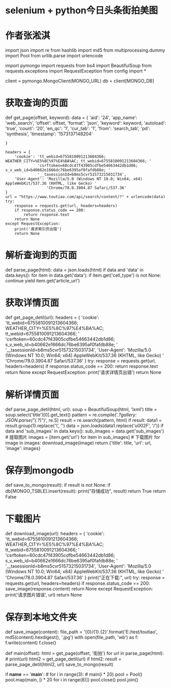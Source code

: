 # selenium + python今日头条街拍美图
# 作者张淞淇






import json
import re
from hashlib import md5
from multiprocessing.dummy import Pool
from urllib.parse import urlencode

import pymongo
import requests
from bs4 import BeautifulSoup
from requests.exceptions import RequestException
from config import *

client = pymongo.MongoClient(MONGO_URL)
db = client[MONGO_DB]


# 获取查询的页面
def get_page(offset, keyword):
    data = {
        'aid': '24',
        'app_name': 'web_search',
        'offset': offset,
        'format': 'json',
        'keyword': keyword,
        'autoload': 'true',
        'count': '20',
        'en_qc': '1',
        'cur_tab': '1',
        'from': 'search_tab',
        'pd': 'synthesis',
        'timestamp': '1573137148204'

    }

    headers = {
        'cookie': 'tt_webid=6755810091213604366; WEATHER_CITY=%E5%8C%97%E4%BA%AC; tt_webid=6755810091213604366; '
                  'csrftoken=60cdc47f43905cdfbe54663442db1d86; s_v_web_id=b40662e1666dc76be6395af0fafdb88e; '
                  '__tasessionId=b8ms5cvr51573215031734',
        'User-Agent': 'Mozilla/5.0 (Windows NT 10.0; Win64; x64) AppleWebKit/537.36 (KHTML, like Gecko) '
                      'Chrome/78.0.3904.87 Safari/537.36'
    }
    url = "https://www.toutiao.com/api/search/content/?" + urlencode(data)
    try:
        response = requests.get(url, headers=headers)
        if response.status_code == 200:
            return response.text
        return None
    except RequestException:
        print('请求索引页出错')
        return None


# 解析查询到的页面
def parse_page(html):
    data = json.loads(html)
    if data and 'data' in data.keys():
        for item in data.get('data'):
            if item.get('cell_type') is not None:
                continue
            yield item.get('article_url')


# 获取详情页面
def get_page_detil(url):
    headers = {
        'cookie': 'tt_webid=6755810091213604366; WEATHER_CITY=%E5%8C%97%E4%BA%AC; tt_webid=6755810091213604366; '
                  'csrftoken=60cdc47f43905cdfbe54663442db1d86; s_v_web_id=b40662e1666dc76be6395af0fafdb88e; '
                  '__tasessionId=b8ms5cvr51573215031734',
        'User-Agent': 'Mozilla/5.0 (Windows NT 10.0; Win64; x64) AppleWebKit/537.36 (KHTML, like Gecko) '
                      'Chrome/78.0.3904.87 Safari/537.36'
    }
    try:
        response = requests.get(url, headers=headers)
        if response.status_code == 200:
            return response.text
        return None
    except RequestException:
        print('请求详情页出错')
        return None


# 解析详情页面
def parse_page_detil(html, url):
    soup = BeautifulSoup(html, 'lxml')
    title = soup.select('title')[0].get_text()
    pattern = re.compile('.*?gallery: JSON.parse\("(.*?)"\)', re.S)
    result = re.search(pattern, html)
    if result:
        data1 = result.group(1).replace('\\', '')
        data = json.loads(data1.replace('u002F', '/'))
        if data and 'sub_images' in data.keys():
            sub_images = data.get('sub_images')
            # 提取图片
            images = [item.get('url') for item in sub_images]
            # 下载图片
            for image in images:
                download_image(image)
            return {'title': title,
                    'url': url,
                    'image': images}


# 保存到mongodb
def save_to_mongo(result):
    if result is not None:
        if db[MONGO_TSBLE].insert(result):
            print("存储成功", result)
            return True
        return False


# 下载图片
def download_image(url):
    headers = {
        'cookie': 'tt_webid=6755810091213604366; WEATHER_CITY=%E5%8C%97%E4%BA%AC; tt_webid=6755810091213604366; '
                  'csrftoken=60cdc47f43905cdfbe54663442db1d86; s_v_web_id=b40662e1666dc76be6395af0fafdb88e; '
                  '__tasessionId=b8ms5cvr51573215031734',
        'User-Agent': 'Mozilla/5.0 (Windows NT 10.0; Win64; x64) AppleWebKit/537.36 (KHTML, like Gecko) '
                      'Chrome/78.0.3904.87 Safari/537.36'
    }
    print("正在下载:", url)
    try:
        response = requests.get(url, headers=headers)
        if response.status_code == 200:
            save_image(response.content)
        return None
    except RequestException:
        print('请求图片错误', url)
        return None


# 保存到本地文件夹
def save_image(content):
    file_path = '{0}/{1}.{2}'.format('E:/test/toutiao', md5(content).hexdigest(), '.jpg')
    with open(file_path, 'wb') as f:
        f.write(content)
        f.close()


def main(offset):
    html = get_page(offset, '街拍')
    for url in parse_page(html):
        # print(url)
        html2 = get_page_detil(url)
        if html2:
            result = parse_page_detil(html2, url)
            save_to_mongo(result)


if __name__ == '__main__':
    # for i in range(3):
    #     main(i * 20)
    pool = Pool()
    pool.map(main, [i * 20 for i in range(8)])
    pool.close()
    pool.join()
